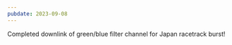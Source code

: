 ```yaml
---
pubdate: 2023-09-08
---
```


Completed downlink of green/blue filter channel for Japan racetrack burst!
